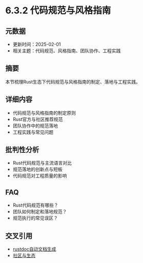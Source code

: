 ﻿# 6.3.2 代码规范与风格指南

## 元数据

- 更新时间：2025-02-01
- 相关主题：代码规范、风格指南、团队协作、工程实践

## 摘要

本节梳理Rust生态下代码规范与风格指南的制定、落地与工程实践。

## 详细内容

- 代码规范与风格指南的制定原则
- Rust官方与社区推荐规范
- 团队协作中的规范落地
- 工程实践与常见问题

## 批判性分析

- Rust代码规范与主流语言对比
- 规范落地的创新点与短板
- 代码规范对工程质量的影响

## FAQ

- Rust代码规范有哪些？
- 团队如何制定和落地规范？
- 规范执行的常见误区？

## 交叉引用

- [rustdoc自动文档生成](./6.3.1_rustdoc自动文档生成.md)
- [社区与生态](../07_community_ecosystem.md)
